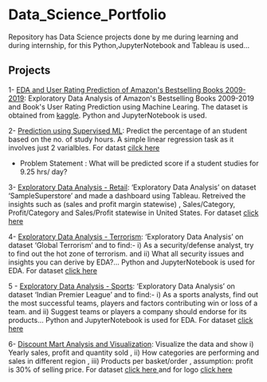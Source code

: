 # Data_Science_Portfolio
Repository has Data Science projects done by me during learning and during internship, for this Python,JupyterNotebook and Tableau is used... 

## Projects
1- [EDA and User Rating Prediction of Amazon's Bestselling Books 2009-2019](https://github.com/rehan-raees/Data_Science_Portfolio/blob/main/Amazon's%20bestselling%20books.ipynb): Exploratory Data Analysis of Amazon's Bestselling Books 2009-2019 and Book's User Rating Prediction using Machine Learing. The dataset is obtained from [kaggle](https://www.kaggle.com/sootersaalu/amazon-top-50-bestselling-books-2009-2019). Python and JupyterNotebook is used.

2- [Prediction using Supervised ML](https://github.com/rehan-raees/The-Sparks-Foundation-GRIP-Tasks/blob/main/Task%20-%201%20-%20The%20Sparks%20Foundation%20Internship%20(GRIPFEB21).ipynb): Predict the percentage of an student based on the no. of study hours. A simple linear regression task as it involves just 2 varialbles. For datast [cilck here](https://raw.githubusercontent.com/AdiPersonalWorks/Random/master/student_scores%20-%20student_scores.csv)
 - Problem Statement : What will be predicted score if a student studies for 9.25 hrs/ day?

3- [Exploratory Data Analysis - Retail](https://public.tableau.com/app/profile/rehan.raees/viz/xyz_16123569137170/Dashboard): ‘Exploratory Data Analysis’ on dataset ‘SampleSuperstore’  and made a dashboard using Tableau. Retreived the insights such as (sales and profit margin statewise) , Sales/Category, Profit/Category and Sales/Profit statewise in United States. For dataset [click here](https://drive.google.com/file/d/1lV7is1B566UQPYzzY8R2ZmOritTW299S/view)

4- [Exploratory Data Analysis - Terrorism](https://github.com/rehan-raees/The-Sparks-Foundation-GRIP-Tasks/blob/main/Task%20-%204%20-%20The%20Sparks%20Foundation%20Internship%20(GRIPFEB21).ipynb): ‘Exploratory Data Analysis’ on dataset ‘Global Terrorism’ and to find:- i) As a security/defense analyst, try to find out the hot zone of terrorism. and ii) What all security issues and insights you can derive by EDA?... Python and JupyterNotebook is used for EDA.
For dataset [click here](https://drive.google.com/file/d/1luTU7xBvI7QAGPbQMxEHcgKUi9d6UeP_/view)

5 - [Exploratory Data Analysis - Sports](https://github.com/rehan-raees/The-Sparks-Foundation-GRIP-Tasks/blob/main/Task%20-%205%20-%20The%20Sparks%20Foundation%20Internship%20(GRIPFEB21).ipynb): ‘Exploratory Data Analysis’ on dataset ‘Indian Premier League’ and to find:- i) As a sports analysts, find out the most successful teams, players and factors contributing win or loss of a team. and ii) Suggest teams or players a company should endorse for its products... Python and JupyterNotebook is used for EDA. For dataset [click here](https://drive.google.com/file/d/18iDDIIZGt8eWxzqbyMIqcn5X7bHINuLw/view)

6- [Discount Mart Analysis and Visualization](https://public.tableau.com/app/profile/rehan.raees/viz/Discount_Mart_16280569209820/Dashboard1): Visualize the data and show i) Yearly sales, profit and quantity sold , ii) How categories are performing and sales in different region , iii) Products per basket/order , assumption: profit is 30% of selling price. For dataset [click here ](https://databudd.com/s/discountmart.csv) and for logo [click here](https://databudd.com/s/Discount-Mart-1.png)
